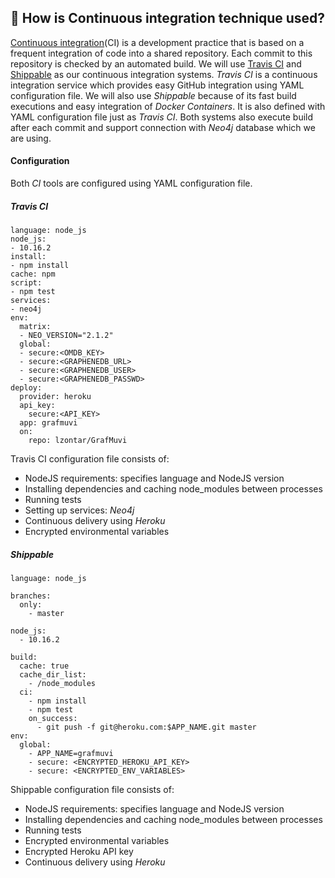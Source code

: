 ## :repeat: How is Continuous integration technique used?
[Continuous integration](https://en.wikipedia.org/wiki/Continuous_integration)(CI) is a development practice that is based on a frequent integration of code into a shared repository. Each commit to this repository is checked by an automated build. We will use [Travis CI](https://travis-ci.com/) and [Shippable](https://app.shippable.com/) as our continuous integration systems. *Travis CI* is a continuous integration service which provides easy GitHub integration using YAML configuration file. We will also use  *Shippable* because of its fast build executions and easy integration of *Docker Containers*. It is also defined with YAML configuration file just as *Travis CI*. Both systems also execute build after each commit and support connection with *Neo4j* database which we are using.
#### Configuration
Both *CI* tools are configured using YAML configuration file.
##### Travis CI
```
language: node_js
node_js:
- 10.16.2
install:
- npm install
cache: npm
script:
- npm test
services:
- neo4j
env:
  matrix:
  - NEO_VERSION="2.1.2"
  global:
  - secure:<OMDB_KEY>
  - secure:<GRAPHENEDB_URL>  
  - secure:<GRAPHENEDB_USER>
  - secure:<GRAPHENEDB_PASSWD>
deploy:
  provider: heroku
  api_key:
    secure:<API_KEY>    
  app: grafmuvi
  on:
    repo: lzontar/GrafMuvi
```
Travis CI configuration file consists of:
- NodeJS requirements: specifies language and NodeJS version
- Installing dependencies and caching node_modules between processes
- Running tests
- Setting up services: *Neo4j*
- Continuous delivery using *Heroku*
- Encrypted environmental variables

##### Shippable
```
language: node_js

branches:
  only:
    - master

node_js:
  - 10.16.2

build:
  cache: true
  cache_dir_list:
    - /node_modules
  ci:
    - npm install
    - npm test
    on_success:
      - git push -f git@heroku.com:$APP_NAME.git master
env:
  global:
    - APP_NAME=grafmuvi
    - secure: <ENCRYPTED_HEROKU_API_KEY>
    - secure: <ENCRYPTED_ENV_VARIABLES>
```
Shippable configuration file consists of:
- NodeJS requirements: specifies language and NodeJS version
- Installing dependencies and caching node_modules between processes
- Running tests
- Encrypted environmental variables
- Encrypted Heroku API key
- Continuous delivery using *Heroku*
